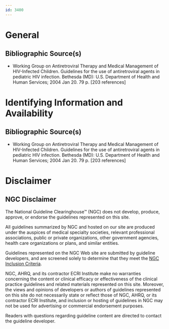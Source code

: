 ```yaml
---
id: 3400
---
```


# General

## Bibliographic Source(s)

- Working Group on Antiretroviral Therapy and Medical Management of HIV-Infected Children. Guidelines for the use of antiretroviral agents in pediatric HIV infection. Bethesda (MD): U.S. Department of Health and Human Services; 2004 Jan 20. 79 p. [203 references]

# Identifying Information and Availability

## Bibliographic Source(s)

- Working Group on Antiretroviral Therapy and Medical Management of HIV-Infected Children. Guidelines for the use of antiretroviral agents in pediatric HIV infection. Bethesda (MD): U.S. Department of Health and Human Services; 2004 Jan 20. 79 p. [203 references]

# Disclaimer

## NGC Disclaimer

The National Guideline Clearinghouse™ (NGC) does not develop, produce, approve, or endorse the guidelines represented on this site.

All guidelines summarized by NGC and hosted on our site are produced under the auspices of medical specialty societies, relevant professional associations, public or private organizations, other government agencies, health care organizations or plans, and similar entities.

Guidelines represented on the NGC Web site are submitted by guideline developers, and are screened solely to determine that they meet the [NGC Inclusion Criteria](/help-and-about/summaries/inclusion-criteria).

NGC, AHRQ, and its contractor ECRI Institute make no warranties concerning the content or clinical efficacy or effectiveness of the clinical practice guidelines and related materials represented on this site. Moreover, the views and opinions of developers or authors of guidelines represented on this site do not necessarily state or reflect those of NGC, AHRQ, or its contractor ECRI Institute, and inclusion or hosting of guidelines in NGC may not be used for advertising or commercial endorsement purposes.

Readers with questions regarding guideline content are directed to contact the guideline developer.

